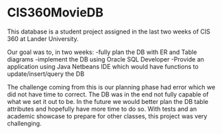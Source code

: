 # CIS360MovieDB
This database is a student project assigned in the last two weeks of CIS 360 at Lander University. 

Our goal was to, in two weeks: 
-fully plan the DB with ER and Table diagrams
-implement the DB using Oracle SQL Developer
-Provide an application using Java Netbeans IDE which would have functions to update/insert/query the DB

The challenge coming from this is our planning phase had error which we did not have time to correct. The DB was in the end not
fully capable of what we set it out to be. In the future we would better plan the DB table attributes and hopefully have
more time to do so. With tests and an academic showcase to prepare for other classes, this project was very challenging. 
